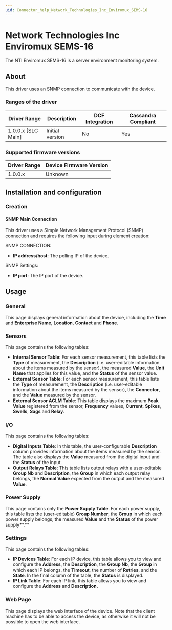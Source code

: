 ```yaml
---
uid: Connector_help_Network_Technologies_Inc_Enviromux_SEMS-16
---
```


# Network Technologies Inc Enviromux SEMS-16

The NTI Enviromux SEMS-16 is a server environment monitoring system.

## About

This driver uses an SNMP connection to communicate with the device.

### Ranges of the driver

| **Driver Range**     | **Description** | **DCF Integration** | **Cassandra Compliant** |
|----------------------|-----------------|---------------------|-------------------------|
| 1.0.0.x \[SLC Main\] | Initial version | No                  | Yes                     |

### Supported firmware versions

| **Driver Range** | **Device Firmware Version** |
|------------------|-----------------------------|
| 1.0.0.x          | Unknown                     |

## Installation and configuration

### Creation

#### SNMP Main Connection

This driver uses a Simple Network Management Protocol (SNMP) connection and requires the following input during element creation:

SNMP CONNECTION:

- **IP address/host**: The polling IP of the device.

SNMP Settings:

- **IP port**: The IP port of the device.

## Usage

### General

This page displays general information about the device, including the **Time** and **Enterprise Name**, **Location**, **Contact** and **Phone**.

### Sensors

This page contains the following tables:

- **Internal Sensor Table**: For each sensor measurement, this table lists the **Type** of measurement, the **Description** (i.e. user-editable information about the items measured by the sensor), the measured **Value**, the **Unit Name** that applies for this value, and the **Status** of the sensor value.
- **External Sensor Table**: For each sensor measurement, this table lists the **Type** of measurement, the **Description** (i.e. user-editable information about the items measured by the sensor), the **Connector**, and the **Value** measured by the sensor.
- **External Sensor ACLM Table**: This table displays the maximum **Peak Value** registered from the sensor, **Frequency** values, **Current**, **Spikes**, **Swells**, **Sags** and **Relay**.

### I/O

This page contains the following tables:

- **Digital Inputs Table**: In this table, the user-configurable **Description** column provides information about the items measured by the sensor. The table also displays the **Value** measured from the digital input and the **Status** of the input.
- **Output Relays Table**: This table lists output relays with a user-editable **Group Nb** and **Description**, the **Group** in which each output relay belongs, the **Normal Value** expected from the output and the measured **Value**.

### Power Supply

This page contains only the **Power Supply Table**. For each power supply, this table lists the (user-editable) **Group Number**, the **Group** in which each power supply belongs, the measured **Value** and the **Status** of the power supply**.**

### Settings

This page contains the following tables:

- **IP Devices Table**: For each IP device, this table allows you to view and configure the **Address**, the **Description**, the **Group Nb**, the **Group** in which each IP belongs, the **Timeout**, the number of **Retries**, and the **State**. In the final column of the table, the **Status** is displayed.
- **IP Link Table**: For each IP link, this table allows you to view and configure the **Address** and **Description.**

### Web Page

This page displays the web interface of the device. Note that the client machine has to be able to access the device, as otherwise it will not be possible to open the web interface.
